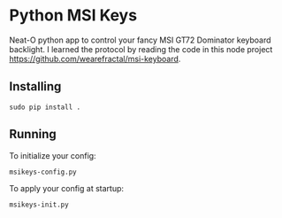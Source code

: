 Python MSI Keys
===============
Neat-O python app to control your fancy MSI GT72 Dominator keyboard backlight.  I learned the protocol by reading the
code in this node project https://github.com/wearefractal/msi-keyboard.

Installing
----------
```
sudo pip install .
```

Running
-------
To initialize your config:
```
msikeys-config.py
```

To apply your config at startup:
```
msikeys-init.py
```


